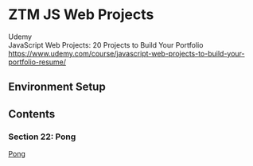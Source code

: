 # ZTM JS Web Projects

Udemy  
JavaScript Web Projects: 20 Projects to Build Your Portfolio  
https://www.udemy.com/course/javascript-web-projects-to-build-your-portfolio-resume/  


## Environment Setup


## Contents


### Section 22: Pong

[Pong](./pong/)  

